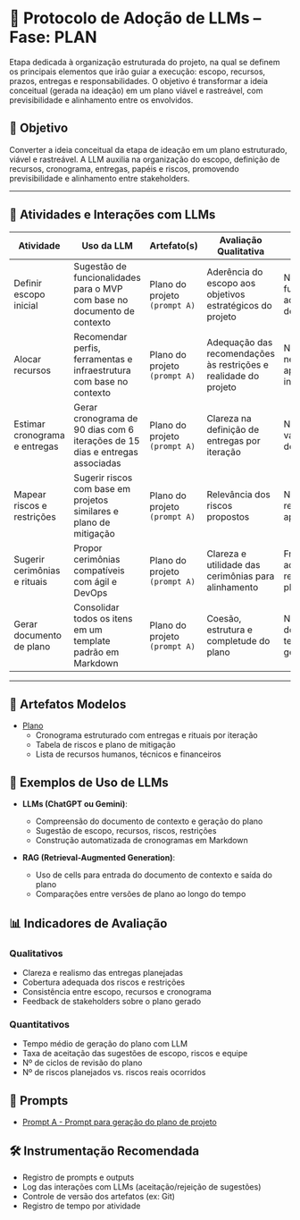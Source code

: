 # 📌 Protocolo de Adoção de LLMs – Fase: PLAN
Etapa dedicada à organização estruturada do projeto, na qual se definem os principais elementos que irão guiar a execução: escopo, recursos, prazos, entregas e responsabilidades. O objetivo é transformar a ideia conceitual (gerada na ideação) em um plano viável e rastreável, com previsibilidade e alinhamento entre os envolvidos.

## 🎯 Objetivo

Converter a ideia conceitual da etapa de ideação em um plano estruturado, viável e rastreável. A LLM auxilia na organização do escopo, definição de recursos, cronograma, entregas, papéis e riscos, promovendo previsibilidade e alinhamento entre stakeholders.

---

## 📘 Atividades e Interações com LLMs

| Atividade                        | Uso da LLM                                                                   | Artefato(s)                   | Avaliação Qualitativa                                               | Avaliação Quantitativa                          |
|----------------------------------|------------------------------------------------------------------------------|-------------------------------|---------------------------------------------------------------------|--------------------------------------------------|
| Definir escopo inicial           | Sugestão de funcionalidades para o MVP com base no documento de contexto     | Plano do projeto `(prompt A)` | Aderência do escopo aos objetivos estratégicos do projeto          | Nº de funcionalidades aceitas; tempo de elaboração |
| Alocar recursos                  | Recomendar perfis, ferramentas e infraestrutura com base no contexto         | Plano do projeto `(prompt A)` | Adequação das recomendações às restrições e realidade do projeto   | Nº de ajustes necessários após proposta inicial   |
| Estimar cronograma e entregas    | Gerar cronograma de 90 dias com 6 iterações de 15 dias e entregas associadas | Plano do projeto `(prompt A)` | Clareza na definição de entregas por iteração                      | Nº de entregas válidas; tempo de revisão          |
| Mapear riscos e restrições       | Sugerir riscos com base em projetos similares e plano de mitigação           | Plano do projeto `(prompt A)` | Relevância dos riscos propostos                                     | Nº de riscos reutilizados ou aproveitados         |
| Sugerir cerimônias e rituais     | Propor cerimônias compatíveis com ágil e DevOps                              | Plano do projeto `(prompt A)` | Clareza e utilidade das cerimônias para alinhamento                | Frequência e aderência das reuniões planejadas     |
| Gerar documento de plano         | Consolidar todos os itens em um template padrão em Markdown                  | Plano do projeto `(prompt A)` | Coesão, estrutura e completude do plano                            | Nº de revisões do plano; tempo de geração total    |

---

## 📂 Artefatos Modelos
- [Plano](./artifact/plan-document.md)
  - Cronograma estruturado com entregas e rituais por iteração
  - Tabela de riscos e plano de mitigação
  - Lista de recursos humanos, técnicos e financeiros

## 🧠 Exemplos de Uso de LLMs

- **LLMs (ChatGPT ou Gemini)**:
  - Compreensão do documento de contexto e geração do plano
  - Sugestão de escopo, recursos, riscos, restrições
  - Construção automatizada de cronogramas em Markdown

- **RAG (Retrieval-Augmented Generation)**:
  - Uso de cells para entrada do documento de contexto e saída do plano
  - Comparações entre versões de plano ao longo do tempo


## 📊 Indicadores de Avaliação

### Qualitativos
- Clareza e realismo das entregas planejadas
- Cobertura adequada dos riscos e restrições
- Consistência entre escopo, recursos e cronograma
- Feedback de stakeholders sobre o plano gerado

### Quantitativos
- Tempo médio de geração do plano com LLM
- Taxa de aceitação das sugestões de escopo, riscos e equipe
- Nº de ciclos de revisão do plano
- Nº de riscos planejados vs. riscos reais ocorridos


## 🔗 Prompts

- [Prompt A - Prompt para geração do plano de projeto](./prompts.md)


## 🛠️ Instrumentação Recomendada

- Registro de prompts e outputs
- Log das interações com LLMs (aceitação/rejeição de sugestões)
- Controle de versão dos artefatos (ex: Git)
- Registro de tempo por atividade

